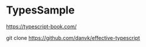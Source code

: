 # TypesSample

https://typescript-book.com/

git clone https://github.com/danvk/effective-typescript
